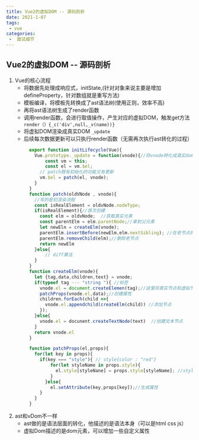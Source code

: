 ```yaml
---
title: Vue2的虚拟DOM -- 源码剖析
date: 2021-1-07
tags:
 - vue
categories:
 -  面试细节
---    
```


##  Vue2的虚拟DOM -- 源码剖析   

1. Vue的核心流程  
    + 将数据先处理成响应式，initState,(针对对象来说主要是增加defineProperty，针对数组就是重写方法)   
    + 模板编译，将模板先转换成了ast语法树(使用正则，效率不高)  
    + 再将ast语法树生成了render函数   
    + 调用render函数，会进行取值操作，产生对应的虚拟DOM，触发get方法 `render（）{_c('div',null,_v(name))}`   
    + 将虚拟DOM渲染成真实DOM  `_update`     
    + 后续每次数据更新可以只执行render函数（无需再次执行ast转化的过程）         
      ```js  
        export function initLifecycle(Vue){
          Vue.prototype._update = function(vnode){//将vnode转化成真实dom
              const vm = this;
              const el = vm.$el;
            // patch既有初始化的功能又有更新
            vm.$el = patch(el, vnode);
          }
        }
        function patch(oldVNode , vnode){
          //写的是初渲染流程
          const isRealElement = oldvNode.nodeType;
          if(isRealElement){//首次创建
            const elm = oldvNode;  //获取真实元素
            const parentElm = elm.parentNode;//拿到父元素
            let newEln = createElm(vnode);
            parentElm.insertBefore(newElm,elm.nextSibling); //在老节点的下一个兄弟节点处插入
            parentElm.removeChild(elm);//删除老节点          
            return newElm
          }else{
              // diff算法
          }
        }
        function createElm(vnode){
          let {tag,data,children,text} = vnode;
          if(typeof tag --- "string "){ //标签
            vnode.el = document.createElemen(tag);//这里将真实节点和虚拟节点对应起来，后续如果修改属性了,可以通过这个找到
            patchProps(vnode.el,data);//创建属性
            children.forEach(child =>{
              vnode.el.appendchild(createElm(child)) //添加节点
            });
          }else{
            vnode.el = docunent.createTextNode(text)  //创建文本节点
          }
          return vnode.el
        }   

        function patchProps(el,props){
          for(let key in props){
            if(key === "style"){ // style{color : "red"}
                for(let styleName in props.style){
                  el.style[styleNane] = props.style[styleName]; //style属性赋值
                }
              }else{
                el.setAttribute(key,props[key]);//生成属性
            }
          }
        }  
      ```
2. ast和vDom不一样   
    + ast做的是语法层面的转化，他描述的是语法本身（可以是html css js）    
    + 虚拟Dom描述的是dom元素，可以增加一些自定义属性